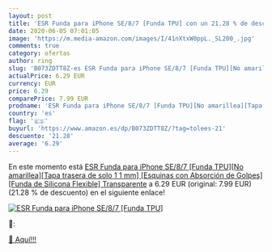 ```yaml
---
layout: post
title: 'ESR Funda para iPhone SE/8/7 [Funda TPU] con un 21.28 % de descuento'
date: 2020-06-05 07:01:05
image: 'https://m.media-amazon.com/images/I/41nXtxW0ppL._SL200_.jpg'
comments: true
category: ofertas
author: ring
slug: 'B073ZDTT8Z-es ESR Funda para iPhone SE/8/7 [Funda TPU][No amarillea][Tapa trasera de solo 1 1 mm] [Esquinas con Absorción de Golpes][Funda de Silicona Flexible] Transparente'
actualPrice: 6.29 EUR
currency: EUR
price: 6.29
comparePrice: 7.99 EUR
prodname: 'ESR Funda para iPhone SE/8/7 [Funda TPU][No amarillea][Tapa trasera de solo 1 1 mm] [Esquinas con Absorción de Golpes][Funda de Silicona Flexible] Transparente'
country: 'es'
flag: '🇪🇸'
buyurl: 'https://www.amazon.es/dp/B073ZDTT8Z/?tag=tolees-21'
descuento: '21.28'
average: '6.29'
---
```


En este momento está [ESR Funda para iPhone SE/8/7 [Funda TPU][No amarillea][Tapa trasera de solo 1 1 mm] [Esquinas con Absorción de Golpes][Funda de Silicona Flexible] Transparente](https://www.amazon.es/dp/B073ZDTT8Z/?tag=tolees-21) a 6.29 EUR (original: 7.99 EUR) (21.28 %  de descuento) en el siguiente enlace!

[![ESR Funda para iPhone SE/8/7 [Funda TPU]](https://m.media-amazon.com/images/I/41nXtxW0ppL._SL200_.jpg)](https://www.amazon.es/dp/B073ZDTT8Z/?tag=tolees-21)

🔎:


[🛒 Aquí!!!](https://www.amazon.es/dp/B073ZDTT8Z/?tag=tolees-21)
